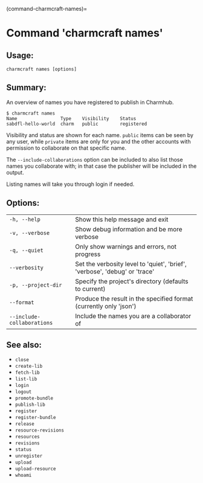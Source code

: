 (command-charmcraft-names)=
# Command 'charmcraft names'

## Usage:
```text
charmcraft names [options]
```

## Summary:

An overview of names you have registered to publish in Charmhub.

```text
$ charmcraft names
Name                Type    Visibility    Status
sabdfl-hello-world  charm   public        registered
```

Visibility and status are shown for each name. `public` items can be seen by any user, while `private` items are only for you and the other accounts with permission to collaborate on that specific name.

The `--include-collaborations` option can be included to also list those names you collaborate with; in that case the publisher will be included in the output.

Listing names will take you through login if needed.

## Options:
| | |
|-|-|
| `-h, --help` | Show this help message and exit |
| `-v, --verbose` | Show debug information and be more verbose |
| `-q, --quiet` | Only show warnings and errors, not progress |
| `--verbosity` | Set the verbosity level to 'quiet', 'brief', 'verbose', 'debug' or 'trace' |
| `-p, --project-dir` | Specify the project's directory (defaults to current) |
| `--format` | Produce the result in the specified format (currently only 'json') |
| `--include-collaborations` | Include the names you are a collaborator of |

## See also:
- `close`
- `create-lib`
- `fetch-lib`
- `list-lib`
- `login`
- `logout`
- `promote-bundle`
- `publish-lib`
- `register`
- `register-bundle`
- `release`
- `resource-revisions`
- `resources`
- `revisions`
- `status`
- `unregister`
- `upload`
- `upload-resource`
- `whoami`